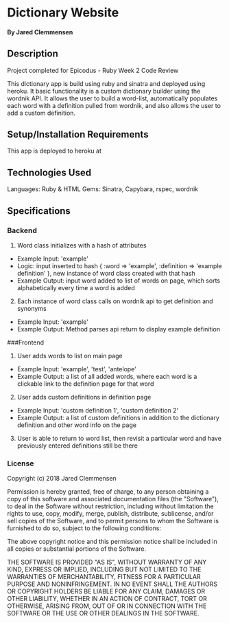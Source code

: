 # Dictionary Website

#### By Jared Clemmensen

## Description
Project completed for Epicodus - Ruby Week 2 Code Review

This dictionary app is build using ruby and sinatra and deployed using heroku. It basic functionality is a custom dictionary builder using the wordnik API. It allows the user to build a word-list, automatically populates each word with a definition pulled from wordnik, and also allows the user to add a custom definition.

## Setup/Installation Requirements
This app is deployed to heroku at

## Technologies Used
Languages: Ruby & HTML
Gems: Sinatra, Capybara, rspec, wordnik

## Specifications
### Backend
1. Word class initializes with a hash of attributes
  * Example Input: 'example'
  * Logic: input inserted to hash { :word => 'example', :definition => 'example definition' }, new instance of word class created with that hash
  * Example Output: input word added to list of words on page, which sorts alphabetically every time a word is added
2. Each instance of word class calls on wordnik api to get definition and synonyms
  * Example Input: 'example'
  * Example Output: Method parses api return to display example definition


###Frontend
1. User adds words to list on main page
  * Example Input: 'example', 'test', 'antelope'
  * Example Output: a list of all added words, where each word is a clickable link to the definition page for that word
2. User adds custom definitions in definition page
  * Example Input: 'custom definition 1', 'custom definition 2'
  * Example Output: a list of custom definitions in addition to the dictionary definition and other word info on the page
3. User is able to return to word list, then revisit a particular word and have previously entered definitions still be there


### License

Copyright (c) 2018 Jared Clemmensen

Permission is hereby granted, free of charge, to any person obtaining a copy of this software and associated documentation files (the "Software"), to deal in the Software without restriction, including without limitation the rights to use, copy, modify, merge, publish, distribute, sublicense, and/or sell copies of the Software, and to permit persons to whom the Software is furnished to do so, subject to the following conditions:

The above copyright notice and this permission notice shall be included in all copies or substantial portions of the Software.

THE SOFTWARE IS PROVIDED "AS IS", WITHOUT WARRANTY OF ANY KIND, EXPRESS OR IMPLIED, INCLUDING BUT NOT LIMITED TO THE WARRANTIES OF MERCHANTABILITY, FITNESS FOR A PARTICULAR PURPOSE AND NONINFRINGEMENT. IN NO EVENT SHALL THE AUTHORS OR COPYRIGHT HOLDERS BE LIABLE FOR ANY CLAIM, DAMAGES OR OTHER LIABILITY, WHETHER IN AN ACTION OF CONTRACT, TORT OR OTHERWISE, ARISING FROM, OUT OF OR IN CONNECTION WITH THE SOFTWARE OR THE USE OR OTHER DEALINGS IN THE SOFTWARE.
